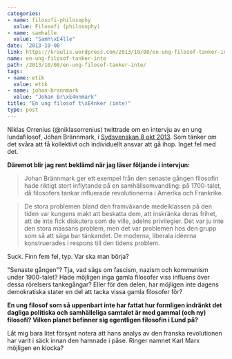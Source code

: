 ```yaml
---
categories:
- name: filosofi-philosophy
  value: Filosofi (philosophy)
- name: samhalle
  value: "Samh\xE4lle"
date: '2013-10-08'
link: https://kraulis.wordpress.com/2013/10/08/en-ung-filosof-tanker-inte/
name: en-ung-filosof-tanker-inte
path: /2013/10/08/en-ung-filosof-tanker-inte/
tags:
- name: etik
  value: etik
- name: johan-brannmark
  value: "Johan Br\xE4nnmark"
title: "En ung filosof t\xE4nker (inte)"
type: post
---
```

Niklas Orrenius (@niklasorrenius) twittrade om en intervju av en ung lundafilosof, Johan Brännmark, i [Sydsvenskan 8 okt 2013](http://www.sydsvenskan.se/sverige/filosofen-ett-nytt-satt-att-tanka-behovs/). Som tänker om det svåra att få kollektivt och individuellt ansvar att gå ihop. Inget fel med det.

**Däremot blir jag rent beklämd när jag läser följande i intervjun:**

> Johan Brännmark ger ett exempel från den senaste gången filosofin hade riktigt stort inflytande på en samhällsomvandling: på 1700-talet, då filosofers tankar influerade revolutionerna i Amerika och Frankrike.

> De stora problemen bland den framväxande medelklassen på den tiden var kungens makt att beskatta dem, att inskränka deras frihet, att de inte fick diskutera som de ville, adelns privilegier. Det var ju inte den stora massans problem, men det var problemen hos den grupp som så att säga bar tänkandet. De moderna, liberala idéerna konstruerades i respons till den tidens problem.

Suck. Finn fem fel, typ. Var ska man börja?

"Senaste gången"? Tja, vad sägs om fascism, nazism och kommunism under 1900-talet? Hade möjligen inga gamla filosofer viss influens över dessa rörelsers tankegångar? Eller för den delen, har möjligen inte dagens demokratiska stater en del att tacka vissa gamla filosofer för?

**En ung filosof som så uppenbart inte har fattat hur formligen indränkt det dagliga politiska och samhälleliga samtalet är med gammal (och ny) filosofi? Vilken planet befinner sig egentligen filosofin i Lund på?**

Låt mig bara litet försynt notera att hans analys av den franska revolutionen har varit i säck innan den hamnade i påse. Ringer namnet Karl Marx möjligen en klocka?

